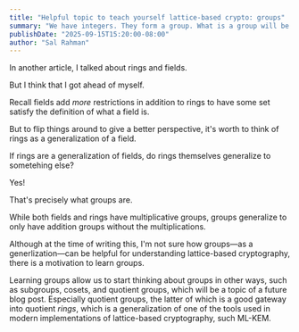 ```yaml
---
title: "Helpful topic to teach yourself lattice-based crypto: groups"
summary: "We have integers. They form a group. What is a group will be discussed in this article"
publishDate: "2025-09-15T15:20:00-08:00"
author: "Sal Rahman"
---
```


In another article, I talked about rings and fields.

But I think that I got ahead of myself.

Recall fields add _more_ restrictions in addition to rings to have some set satisfy the definition of what a field is.

But to flip things around to give a better perspective, it's worth to think of rings as a generalization of a field.

If rings are a generalization of fields, do rings themselves generalize to sometehing else?

Yes!

That's precisely what groups are.

While both fields and rings have multiplicative groups, groups generalize to only have addition groups without the multiplications.

Although at the time of writing this, I'm not sure how groups—as a generlization—can be helpful for understanding lattice-based cryptography, there is a motivation to learn groups.

Learning groups allow us to start thinking about groups in other ways, such as subgroups, cosets, and quotient groups, which will be a topic of a future blog post. Especially quotient groups, the latter of which is a good gateway into quotient _rings_, which is a generalization of one of the tools used in modern implementations of lattice-based cryptography, such ML-KEM.
